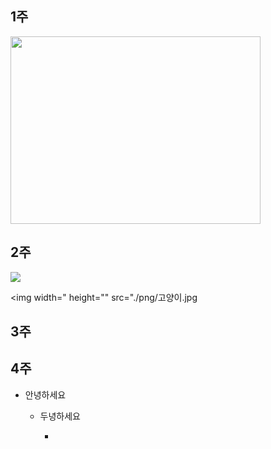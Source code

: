 

## 1주

   <img width="400" height="300" src="./dog.png"></img>
   
## 2주

   <img src="./png/.png"></img>
   
   <img width=" height="" src="./png/고양이.jpg


## 3주

## 4주
   
   - 안녕하세요 
   
      - 두녕하세요
      
         - 
   
      
